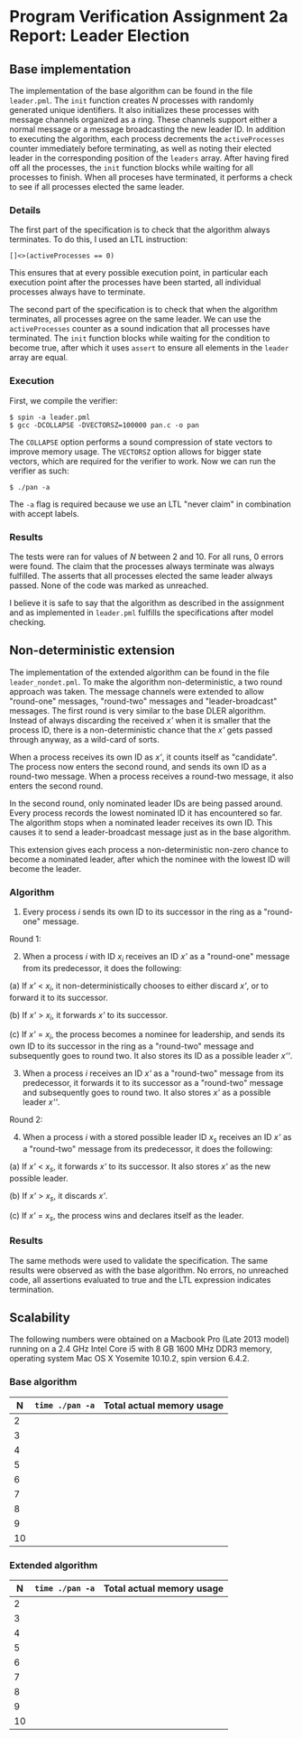 # Program Verification Assignment 2a Report: Leader Election

## Base implementation

The implementation of the base algorithm can be found in the file `leader.pml`. The `init` function creates *N* processes with randomly generated unique identifiers. It also initializes these processes with message channels organized as a ring. These channels support either a normal message or a message broadcasting the new leader ID. In addition to executing the algorithm, each process decrements the `activeProcesses` counter immediately before terminating, as well as noting their elected leader in the corresponding position of the `leaders` array. After having fired off all the processes, the `init` function blocks while waiting for all processes to finish. When all proceses have terminated, it performs a check to see if all processes elected the same leader.

### Details

The first part of the specification is to check that the algorithm always terminates. To do this, I used an LTL instruction:

    []<>(activeProcesses == 0)

This ensures that at every possible execution point, in particular each execution point after the processes have been started, all individual processes always have to terminate.

The second part of the specification is to check that when the algorithm terminates, all processes agree on the same leader. We can use the `activeProcesses` counter as a sound indication that all processes have terminated. The `init` function blocks while waiting for the condition to become true, after which it uses `assert` to ensure all elements in the `leader` array are equal.

### Execution

First, we compile the verifier:

    $ spin -a leader.pml
    $ gcc -DCOLLAPSE -DVECTORSZ=100000 pan.c -o pan

The `COLLAPSE` option performs a sound compression of state vectors to improve memory usage. The `VECTORSZ` option allows for bigger state vectors, which are required for the verifier to work. Now we can run the verifier as such:

    $ ./pan -a

The `-a` flag is required because we use an LTL "never claim" in combination with accept labels.

### Results

The tests were ran for values of *N* between 2 and 10. For all runs, 0 errors were found. The claim that the processes always terminate was always fulfilled. The asserts that all processes elected the same leader always passed. None of the code was marked as unreached.

I believe it is safe to say that the algorithm as described in the assignment and as implemented in `leader.pml` fulfills the specifications after model checking.

## Non-deterministic extension

The implementation of the extended algorithm can be found in the file `leader_nondet.pml`. To make the algorithm non-deterministic, a two round approach was taken. The message channels were extended to allow "round-one" messages, "round-two" messages and "leader-broadcast" messages. The first round is very similar to the base DLER algorithm. Instead of always discarding the received *x'* when it is smaller that the process ID, there is a non-deterministic chance that the *x'* gets passed through anyway, as a wild-card of sorts.

When a process receives its own ID as *x'*, it counts itself as "candidate". The process now enters the second round, and sends its own ID as a round-two message. When a process receives a round-two message, it also enters the second round.

In the second round, only nominated leader IDs are being passed around. Every process records the lowest nominated ID it has encountered so far. The algorithm stops when a nominated leader receives its own ID. This causes it to send a leader-broadcast message just as in the base algorithm.

This extension gives each process a non-deterministic non-zero chance to become a nominated leader, after which the nominee with the lowest ID will become the leader.

### Algorithm

1. Every process *i* sends its own ID to its successor in the ring as a "round-one" message.

Round 1:

2. When a process *i* with ID *x<sub>i</sub>* receives an ID *x'* as a "round-one" message from its predecessor, it does the following:

  (a) If *x'* < *x<sub>i</sub>*, it non-deterministically chooses to either discard *x'*, or to forward it to its successor.

  (b) If *x'* > *x<sub>i</sub>*, it forwards *x'* to its successor.

  (c) If *x'* = *x<sub>i</sub>*, the process becomes a nominee for leadership, and sends its own ID to its successor in the ring as a "round-two" message and subsequently goes to round two. It also stores its ID as a possible leader *x''*.

3. When a process *i* receives an ID *x'* as a "round-two" message from its predecessor, it forwards it to its successor as a "round-two" message and subsequently goes to round two. It also stores *x'* as a possible leader *x''*.

Round 2:

4. When a process *i* with a stored possible leader ID *x<sub>s</sub>* receives an ID *x'* as a "round-two" message from its predecessor, it does the following:

  (a) If *x'* < *x<sub>s</sub>*, it forwards *x'* to its successor. It also stores *x'* as the new possible leader.

  (b) If *x'* > *x<sub>s</sub>*, it discards *x'*.

  (c) If *x'* = *x<sub>s</sub>*, the process wins and declares itself as the leader.

### Results

The same methods were used to validate the specification. The same results were observed as with the base algorithm. No errors, no unreached code, all assertions evaluated to true and the LTL expression indicates termination.

## Scalability

The following numbers were obtained on a Macbook Pro (Late 2013 model) running on a 2.4 GHz Intel Core i5 with 8 GB 1600 MHz DDR3 memory, operating system Mac OS X Yosemite 10.10.2, spin version 6.4.2.

### Base algorithm

| N  | `time ./pan -a` | Total actual memory usage |
|----|-----------------|---------------------------|
|  2 | | |
|  3 | | |
|  4 | | |
|  5 | | |
|  6 | | |
|  7 | | |
|  8 | | |
|  9 | | |
| 10 | | |

### Extended algorithm

| N  | `time ./pan -a` | Total actual memory usage |
|----|-----------------|---------------------------|
|  2 | | |
|  3 | | |
|  4 | | |
|  5 | | |
|  6 | | |
|  7 | | |
|  8 | | |
|  9 | | |
| 10 | | |
